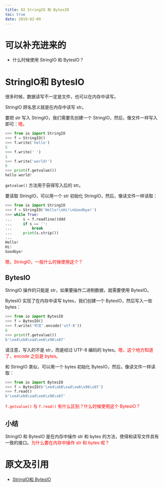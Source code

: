 ```yaml
---
title: 02 StringIO 和 BytesIO
toc: true
date: 2019-02-09
---
```

# 可以补充进来的

- 什么时候使用 StringIO 和 BytesIO？

# StringIO和 BytesIO


很多时候，数据读写不一定是文件，也可以在内存中读写。

StringIO 顾名思义就是在内存中读写 str。

要把 str 写入 StringIO，我们需要先创建一个 StringIO，然后，像文件一样写入即可：<span style="color:red;">嗯。</span>

```py
>>> from io import StringIO
>>> f = StringIO()
>>> f.write('hello')
5
>>> f.write(' ')
1
>>> f.write('world!')
6
>>> print(f.getvalue())
hello world!
```

`getvalue()` 方法用于获得写入后的 str。

要读取 StringIO，可以用一个 str 初始化 StringIO，然后，像读文件一样读取：

```py
>>> from io import StringIO
>>> f = StringIO('Hello!\nHi!\nGoodbye!')
>>> while True:
...     s = f.readline()ddd
...     if s == '':
...         break
...     print(s.strip())
...
Hello!
Hi!
Goodbye!
```

<span style="color:red;">嗯，StringIO，一般什么时候使用这个？</span>

## BytesIO

StringIO 操作的只能是 str，如果要操作二进制数据，就需要使用 BytesIO。

BytesIO 实现了在内存中读写 bytes，我们创建一个 BytesIO，然后写入一些 bytes：

```py
>>> from io import BytesIO
>>> f = BytesIO()
>>> f.write('中文'.encode('utf-8'))
6
>>> print(f.getvalue())
b'\xe4\xb8\xad\xe6\x96\x87'
```

请注意，写入的不是 str，而是经过 UTF-8 编码的 bytes。<span style="color:red;">嗯，这个地方知道了，encode 之后是 bytes。</span>

和 StringIO 类似，可以用一个 bytes 初始化 BytesIO，然后，像读文件一样读取：

```py
>>> from io import BytesIO
>>> f = BytesIO(b'\xe4\xb8\xad\xe6\x96\x87')
>>> f.read()
b'\xe4\xb8\xad\xe6\x96\x87'
```

<span style="color:red;">`f.getvalue()` 与 `f.read()` 有什么区别？什么时候使用这个 BytesIO？</span>

## 小结

StringIO 和 BytesIO 是在内存中操作 str 和 bytes 的方法，使得和读写文件具有一致的接口。<span style="color:red;">为什么要在内存中操作 str 和 bytes 呢？</span>



# 原文及引用

- [StringIO和 BytesIO](https://www.liaoxuefeng.com/wiki/0014316089557264a6b348958f449949df42a6d3a2e542c000/001431918785710e86a1a120ce04925bae155012c7fc71e000)
